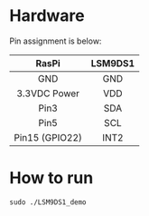 # Hardware

Pin assignment is below: 

|RasPi|LSM9DS1|
|:-:|:-:|
|GND|GND|
|3.3VDC Power|VDD|
|Pin3|SDA|
|Pin5|SCL|
|Pin15 (GPIO22)|INT2|

# How to run

```
sudo ./LSM9DS1_demo
```
